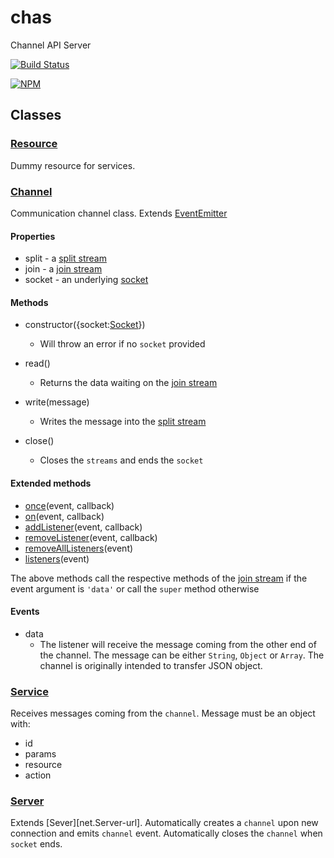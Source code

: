 # chas

Channel API Server

[![Build Status][travis-image]][travis-url]

[![NPM][npm-image]][npm-url]

## Classes

### [Resource][resource.coffee-url]
Dummy resource for services.

### [Channel][channel.coffee-url]
Communication channel class. Extends [EventEmitter][events.EventEmitter-url]

#### Properties
* split - a [split stream][split-join-url]
* join - a [join stream][split-join-url]
* socket - an underlying [socket][net.Socket-url]

#### Methods
* constructor({socket:[Socket][net.Socket-url]})
  * Will throw an error if no `socket` provided

* read()
  * Returns the data waiting on the [join stream][split-join-url]

* write(message)
  * Writes the message into the [split stream][split-join-url]

* close()
  * Closes the `streams` and ends the `socket`

#### Extended methods
* [once][once-url](event, callback)
* [on][on-url](event, callback)
* [addListener][addListener-url](event, callback)
* [removeListener][removeListener-url](event, callback)
* [removeAllListeners][removeAllListeners-url](event)
* [listeners][listeners-url](event)

The above methods call the respective methods of the [join stream][split-join-url]
if the event argument is `'data'` or call the `super` method otherwise

#### Events
* data
  * The listener will receive the message coming from the other end of the channel.
    The message can be either `String`, `Object` or `Array`.
    The channel is originally intended to transfer JSON object.

### [Service][service.coffee-url]
Receives messages coming from the `channel`. Message must be an object with:
* id
* params
* resource
* action

### [Server][server.coffee-url]
Extends [Sever][net.Server-url]. Automatically creates a `channel` upon new connection
and emits `channel` event. Automatically closes the `channel` when `socket` ends.


[travis-image]: https://travis-ci.org/nhz-io/chas.svg
[travis-url]: https://travis-ci.org/nhz-io/chas

[npm-image]: https://nodei.co/npm/chas.png
[npm-url]: https://nodei.co/npm/chas

[resource.coffee-url]: source/resource.coffee
[channel.coffee-url]: source/channel.coffee
[service.coffee-url]: source/service.coffee
[server.coffee-url]: source/server.coffee

[net.Socket-url]: https://nodejs.org/api/net.html#net_class_net_socket
[events.EventEmitter-url]: https://nodejs.org/api/events.html#events_class_events_eventemitter

[split-join-url]: https://github.com/nhz-io/split-join
[once-url]: https://nodejs.org/api/events.html#events_emitter_once_event_listener
[on-url]: https://nodejs.org/api/events.html#events_emitter_on_event_listener
[addListener-url]: https://nodejs.org/api/events.html#events_emitter_addlistener_event_listener
[removeListener-url]: https://nodejs.org/api/events.html#events_emitter_removelistener_event_listener
[removeAllListeners-url]: https://nodejs.org/api/events.html#events_emitter_removealllisteners_event
[listeners-url]: https://nodejs.org/api/events.html#events_emitter_listeners_event
